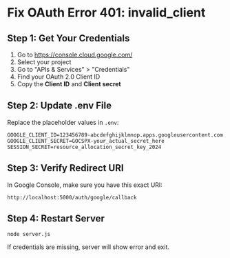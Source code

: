# Fix OAuth Error 401: invalid_client

## Step 1: Get Your Credentials
1. Go to https://console.cloud.google.com/
2. Select your project
3. Go to "APIs & Services" > "Credentials"
4. Find your OAuth 2.0 Client ID
5. Copy the **Client ID** and **Client secret**

## Step 2: Update .env File
Replace the placeholder values in `.env`:
```
GOOGLE_CLIENT_ID=123456789-abcdefghijklmnop.apps.googleusercontent.com
GOOGLE_CLIENT_SECRET=GOCSPX-your_actual_secret_here
SESSION_SECRET=resource_allocation_secret_key_2024
```

## Step 3: Verify Redirect URI
In Google Console, make sure you have this exact URI:
```
http://localhost:5000/auth/google/callback
```

## Step 4: Restart Server
```
node server.js
```

If credentials are missing, server will show error and exit.
